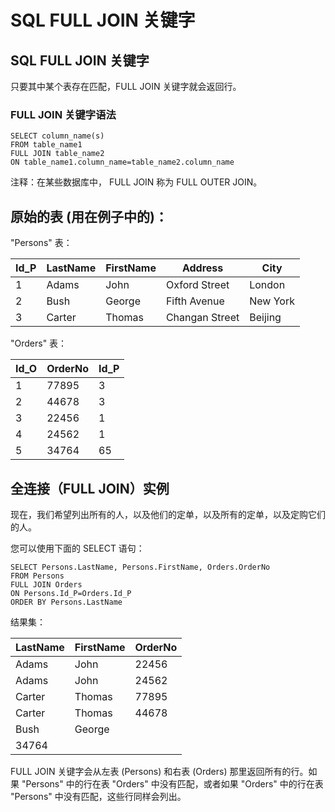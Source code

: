 
# SQL FULL JOIN 关键字




## SQL FULL JOIN 关键字

只要其中某个表存在匹配，FULL JOIN 关键字就会返回行。

### FULL JOIN 关键字语法

```
SELECT column_name(s)
FROM table_name1
FULL JOIN table_name2
ON table_name1.column_name=table_name2.column_name

```

注释：在某些数据库中， FULL JOIN 称为 FULL OUTER JOIN。

## 原始的表 (用在例子中的)：

"Persons" 表：

| Id_P | LastName | FirstName | Address | City |
| --- | --- | --- | --- | --- |
| 1 | Adams | John | Oxford Street | London |
| 2 | Bush | George | Fifth Avenue | New York |
| 3 | Carter | Thomas | Changan Street | Beijing |

"Orders" 表：

| Id_O | OrderNo | Id_P |
| --- | --- | --- |
| 1 | 77895 | 3 |
| 2 | 44678 | 3 |
| 3 | 22456 | 1 |
| 4 | 24562 | 1 |
| 5 | 34764 | 65 |

## 全连接（FULL JOIN）实例

现在，我们希望列出所有的人，以及他们的定单，以及所有的定单，以及定购它们的人。

您可以使用下面的 SELECT 语句：

```
SELECT Persons.LastName, Persons.FirstName, Orders.OrderNo
FROM Persons
FULL JOIN Orders
ON Persons.Id_P=Orders.Id_P
ORDER BY Persons.LastName

```

结果集：

| LastName | FirstName | OrderNo |
| --- | --- | --- |
| Adams | John | 22456 |
| Adams | John | 24562 |
| Carter | Thomas | 77895 |
| Carter | Thomas | 44678 |
| Bush | George |
| 34764 |

FULL JOIN 关键字会从左表 (Persons) 和右表 (Orders) 那里返回所有的行。如果 "Persons" 中的行在表 "Orders" 中没有匹配，或者如果 "Orders" 中的行在表 "Persons" 中没有匹配，这些行同样会列出。





